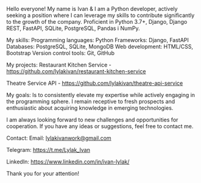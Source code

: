 Hello everyone! 
My name is Ivan & I am a Python developer, actively seeking a position where I can leverage my skills to contribute significantly to the growth of the company. Proficient in Python 3.7+, Django, Django REST, FastAPI, SQLite, PostgreSQL, Pandas і NumPy. 

My skills:
Programming languages: Python
Frameworks: Django, FastAPI
Databases: PostgreSQL, SQLite, MongoDB
Web development: HTML/CSS, Bootstrap
Version control tools: Git, GitHub


My projects:
Restaurant Kitchen Service - https://github.com/lylakivan/restaurant-kitchen-service

Theatre Service API - https://github.com/lylakivan/theatre-api-service


My goals: Is to consistently elevate my expertise while actively engaging in the programming sphere. I remain receptive to fresh prospects and enthusiastic about acquiring knowledge in emerging technologies.


I am always looking forward to new challenges and opportunities for cooperation. If you have any ideas or suggestions, feel free to contact me.


Contact:
Email: lylakivanwork@gmail.com

Telegram: https://t.me/Lylak_Ivan

LinkedIn: https://www.linkedin.com/in/ivan-lylak/

Thank you for your attention!
